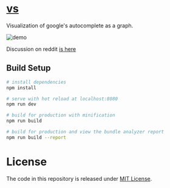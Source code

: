 # [vs](https://anvaka.github.io/vs/)

Visualization of google's autocomplete as a graph.

![demo](https://i.imgur.com/cItD67x.gif)

Discussion on reddit [is here](https://www.reddit.com/r/dataisbeautiful/comments/9yg8w9/googles_autocomplete_visualized_like_a_graph_link/)

## Build Setup

``` bash
# install dependencies
npm install

# serve with hot reload at localhost:8080
npm run dev

# build for production with minification
npm run build

# build for production and view the bundle analyzer report
npm run build --report
```

# License

The code in this repository is released under [MIT License](https://github.com/anvaka/vs/blob/main/LICENSE).
